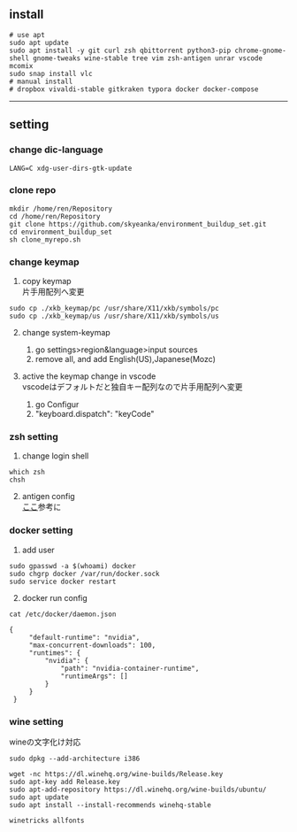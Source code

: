## install

```
# use apt
sudo apt update
sudo apt install -y git curl zsh qbittorrent python3-pip chrome-gnome-shell gnome-tweaks wine-stable tree vim zsh-antigen unrar vscode mcomix
sudo snap install vlc
# manual install
# dropbox vivaldi-stable gitkraken typora docker docker-compose
```
---

## setting

### change dic-language
```
LANG=C xdg-user-dirs-gtk-update
```

### clone repo
```
mkdir /home/ren/Repository
cd /home/ren/Repository
git clone https://github.com/skyeanka/environment_buildup_set.git
cd environment_buildup_set
sh clone_myrepo.sh
```

### change keymap

1. copy keymap  
   片手用配列へ変更
  ```
  sudo cp ./xkb_keymap/pc /usr/share/X11/xkb/symbols/pc
  sudo cp ./xkb_keymap/us /usr/share/X11/xkb/symbols/us
  ```

2. change system-keymap
    1. go settings>region&language>input sources
    2. remove all, and add English(US),Japanese(Mozc)

3. active the keymap change in vscode  
  vscodeはデフォルトだと独自キー配列なので片手用配列へ変更

    1. go Configur 
    2. "keyboard.dispatch": "keyCode"


### zsh setting
1. change login shell
```
which zsh
chsh
```
2. antigen config  
[ここ](https://qiita.com/t-yng/items/2f138968939b8f75ba6a)参考に

### docker setting
1. add user

```
sudo gpasswd -a $(whoami) docker
sudo chgrp docker /var/run/docker.sock
sudo service docker restart
```

2. docker run config

```
cat /etc/docker/daemon.json

{
     "default-runtime": "nvidia",
     "max-concurrent-downloads": 100,
     "runtimes": {
         "nvidia": {
             "path": "nvidia-container-runtime",
             "runtimeArgs": []
         }
     }
 }
```

### wine setting

wineの文字化け対応
```
sudo dpkg --add-architecture i386

wget -nc https://dl.winehq.org/wine-builds/Release.key
sudo apt-key add Release.key
sudo apt-add-repository https://dl.winehq.org/wine-builds/ubuntu/
sudo apt update
sudo apt install --install-recommends winehq-stable

winetricks allfonts
```